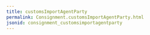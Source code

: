 ```yaml
---
title: customsImportAgentParty
permalink: Consignment.customsImportAgentParty.html
jsonid: consignment_customsimportagentparty
---
```

